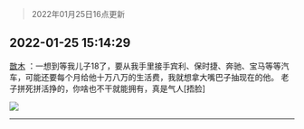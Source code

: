 > 2022年01月25日16点更新
<link rel="stylesheet" href="https://cdn.jsdelivr.net/gh/taotie6/sampleJSON@main/css/photo_show.css">
<meta name="referrer" content="no-referrer" />


 ## 2022-01-25 15:14:29 

 [㪚木](https://www.coolapk.com/feed/33084485?shareKey=MGVkYjljYTQ0NzFlNjFlZmFlNGQ~) ：一想到等我儿子18了，要从我手里接手宾利、保时捷、奔驰、宝马等等汽车，可能还要每个月给他十万八万的生活费，我就想拿大嘴巴子抽现在的他。
老子拼死拼活挣的，你啥也不干就能拥有，真是气人[捂脸] 

<div class="album">
<img class="img-item" src="http://image.coolapk.com/feed/2019/0414/11/1081091_1555210962_859@350x178.gif" />
</div>

 ------- 

